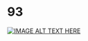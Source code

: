 # 93

[![IMAGE ALT TEXT HERE](https://img.youtube.com/vi/s-_z6Ve9SAM/0.jpg)](https://www.youtube.com/watch?v=s-_z6Ve9SAM)
